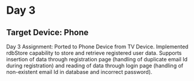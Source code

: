 # Day 3

## Target Device: Phone

Day 3 Assignment: Ported to Phone Device from TV Device. Implemented rdbStore capability to store and retrieve registered user data. Supports insertion of data through registration page (handling of duplicate email Id during registration) and reading of data through login page (handling of non-existent email Id in database and incorrect password).